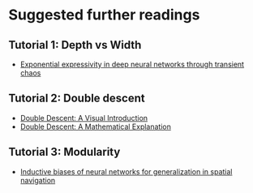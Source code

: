 # Suggested further readings 

## Tutorial 1: Depth vs Width

- [Exponential expressivity in deep neural networks through transient chaos](https://papers.nips.cc/paper_files/paper/2016/hash/148510031349642de5ca0c544f31b2ef-Abstract.html)

## Tutorial 2: Double descent

- [Double Descent: A Visual Introduction](https://mlu-explain.github.io/double-descent/)
- [Double Descent: A Mathematical Explanation](https://mlu-explain.github.io/double-descent2/)

## Tutorial 3: Modularity

- [Inductive biases of neural networks for generalization in spatial navigation](https://www.biorxiv.org/content/10.1101/2022.12.07.519515v1)